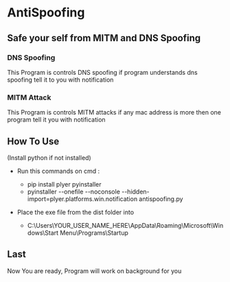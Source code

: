 # AntiSpoofing
## Safe your self from MITM and DNS Spoofing
### DNS Spoofing
This Program is controls DNS spoofing if program understands dns spoofing tell it to you with notification

### MITM Attack
This Program is controls MITM attacks if any mac address is more then one program tell it you with notification

## How To Use
(Install python if not installed)
- Run this commands on cmd :
   * pip install plyer pyinstaller
   * pyinstaller --onefile --noconsole --hidden-import=plyer.platforms.win.notification antispoofing.py

- Place the exe file from the dist folder into
  * C:\Users\YOUR_USER_NAME_HERE\AppData\Roaming\Microsoft\Windows\Start Menu\Programs\Startup
## Last
Now You are ready, Program will work on background for you
